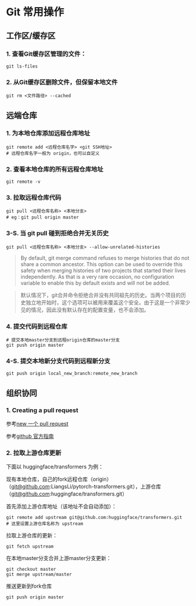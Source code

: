 # Git 常用操作

## 工作区/缓存区

### 1. 查看Git缓存区管理的文件：

```shell
git ls-files
```

### 2. 从Git缓存区删除文件，但保留本地文件

```shell
git rm <文件路径> --cached
```

## 远端仓库

### 1. 为本地仓库添加远程仓库地址

```shell
git remote add <远程仓库名字> <git SSH地址>
# 远程仓库名字一般为 origin，也可以自定义
```

### 2. 查看本地仓库的所有远程仓库地址

```shell
git remote -v
```

### 3. 拉取远程仓库代码

```shell
git pull <远程仓库名称> <本地分支>
# eg：git pull origin master
```

### 3-S. 当 git pull 碰到拒绝合并无关历史

```shell
git pull <远程仓库名称> <本地分支> --allow-unrelated-histories 
```

> By default, git merge command refuses to merge histories that do not share a common ancestor. This option can be used to override this safety when merging histories of two projects that started their lives independently. As that is a very rare occasion, no configuration variable to enable this by default exists and will not be added.

> 默认情况下，git合并命令拒绝合并没有共同祖先的历史。当两个项目的历史独立地开始时，这个选项可以被用来覆盖这个安全。由于这是一个非常少见的情况，因此没有默认存在的配置变量，也不会添加。
>

### 4. 提交代码到远程仓库

```shell
# 提交本地master分支到远程origin仓库的master分支
git push origin master
```

### 4-S. 提交本地新分支代码到远程新分支

```shell
git push origin local_new_branch:remote_new_branch
```



## 组织协同

### 1. Creating a pull request

参考[new 一个 pull request](https://juejin.im/post/5b5d50bd5188251b3e646c5c#heading-21)

参考[github 官方指南](https://help.github.com/en/github/collaborating-with-issues-and-pull-requests/creating-a-pull-request)

### 2. 拉取上游仓库更新

下面以 huggingface/transformers 为例：

现有本地仓库，自己的fork远程仓库（origin）（git@github.com:LiangsLi/pytorch-transformers.git），上游仓库（git@github.com:huggingface/transformers.git）

首先添加上游仓库地址（该地址不会自动添加）：

```shell
git remote add upstream git@github.com:huggingface/transformers.git
# 这里设置上游仓库名称为 upstream
```

拉取上游仓库的更新：

```shell
git fetch upstream
```

在本地master分支合并上游master分支更新：

```shell
git checkout master
git merge upstream/master
```

推送更新到fork仓库

```shell
git push origin master
```